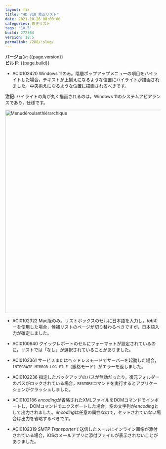 ```yaml
---
layout: fix
title: "4D v18 修正リスト"
date: 2021-10-26 08:00:00
categories: 修正リスト
tags: "18.5"
build: 272364
version: 18.5
permalink: /288/:slug/
---
```


**バージョン**: {{page.version}}  
**ビルド**: {{page.build}} 

* ACI0102420 Windows 11のみ。階層ポップアップメニューの項目をハイライトした場合，テキストが上揃えになるような位置にハイライトが描画されました。中央揃えになるような位置に描画されるべきです。

**注記**: ハイライトの角が丸く描画されるのは，Windows 11のシステムアピアランスであり，仕様です。

<img width="656" alt="Menudéroulanthiérarchique" src="https://user-images.githubusercontent.com/10509075/140243016-b51b5eae-4036-4934-8478-2fe8d5bd3553.png">

* ACI0102322 Mac版のみ。リストボックスのセルに日本語を入力し，*tab*キーを使用した場合，候補リストのページが切り替わるべきですが，日本語入力が確定しました。

* ACI0100940 クイックレポートのセルにフォーマットが設定されているのに，リストでは「なし」が選択されていることがありました。

* ACI0102361 サービスまたはヘッドレスモードでサーバーを起動した場合，`INTEGRATE MIRROR LOG FILE`（厳格モード）がエラーを返しました。

* ACI0102236 指定したバックアップのパスが無効だったり，復元フォルダーのパスがロックされている場合，`RESTORE`コマンドを実行するとアプリケーションがクラッシュしました。

* ACI0102186 *encoding*が省略されたXMLファイルをDOMコマンドでインポートし，DOMコマンドでエクスポートした場合，空の文字列が*encoding*として出力されました。*encoding*は任意の属性なので，セットされていない場合は出力を省略するべきです。
 
* ACI0102319 *SMTP Transporter*で送信したメールにインライン画像が添付されている場合，iOSのメールアプリに添付ファイルが表示されないことがありました。
